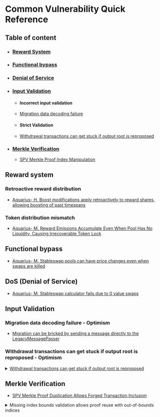 # Common Vulnerability Quick Reference

## Table of content

- ### [Reward System](#reward-system)

- ### [Functional bypass](#functional-bypass)

- ### [Denial of Service](#denial-of-service)

- ### [Input Validation](#input-validation)

  - #### Incorrect input validation

  - [Migration data decoding failure](#migration)

  - #### Strict Validation

  - [Withdrawal transactions can get stuck if output root is reproposed](#withdrawal)

- ### [Merkle Verification](#merkle-verification)

  - [SPV Merkle Proof Index Manipulation](#spv-index-manipulation)

## <a id="reward-system"></a>Reward system

### Retroactive reward distribution

- [Aquarius- H. Boost modifications apply retroactively to reward shares, allowing boosting of past timespans](../2025/May/Aquarius/Other-report.md#h01-boost-modifications-apply-retroactively-to-reward-shares-allowing-boosting-of-past-timespans)

### Token distribution mismatch

- [Aquarius- M. Reward Emissions Accumulate Even When Pool Has No Liquidity, Causing Irrecoverable Token Lock](../2025//May/Aquarius/Other-report.md#m02-reward-emissions-accumulate-even-when-pool-has-no-liquidity-causing-irrecoverable-token-lock)

## <a id="functional-bypass"></a> Functional bypass

- [Aquarius- M. Stableswap pools can have price changes even when swaps are killed](../2025//May/Aquarius/Other-report.md#m01-stableswap-pools-can-have-price-changes-even-when-swaps-are-killed)

## <a id="denial-of-service"></a>DoS (Denial of Service)

- [Aquarius- M. Stableswap calculator fails due to 0 value swaps](../2025/May/Aquarius/Other-report.md#m03-stableswap-calculator-fails-due-to-0-value-swaps)

## <a id="input-validation"></a>Input Validation

### <a id="migration"></a>Migration data decoding failure - Optimism

- [Migration can be bricked by sending a message directly to the LegacyMessagePasser](https://github.com/sherlock-audit/2023-01-optimism-judging/issues/105)

### <a id="withdrawal"></a>Withdrawal transactions can get stuck if output root is reproposed - Optimism

<details>
<summary><a href="https://github.com/sherlock-audit/2023-01-optimism-judging/issues/53">Withdrawal transactions can get stuck if output root is reproposed</a></summary>

## The Issue

- Users prove withdrawal against output index X  
- Output at index X gets challenged and replaced with different content  
- Validation only allows reproving at same index X (too strict)  
- User's withdrawal no longer exists at index X  
- User cannot reprove at different index → funds permanently locked  

## How to Spot Similar Bugs

- **Overly strict validation** that assumes external state never changes  
- **Hard-coded index/ID references** in dispute-able systems  
- **Missing flexibility** when external dependencies get updated  

</details>

## <a id="merkle-verification"></a>Merkle Verification

- [SPV Merkle Proof Duplication Allows Forged Transaction Inclusion](../2025/September/Citrea/report.md#spv-merkle-proof-duplication-allows-forged-transaction-inclusion)

<details>
<summary>Missing index bounds validation allows proof reuse with out-of-bounds indices</summary>

## How to Spot Similar Bugs

- **Missing range validation** before using index in bitwise operations  
- **Trust in external libraries** without validating business logic constraints  
- **Any code pattern** using `index % 2` and `index >> 1` in loops  
- **Merkle/SPV implementations** that don't check `index < 2^treeDepth`  

</details>
